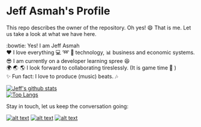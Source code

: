 # Jeff Asmah's Profile
This repo describes the owner of the repository. Oh yes! :smile: That is me. Let us take a look at what we have here.

:bowtie: Yes! I am Jeff Asmah</br>
:heart: I love everything :computer: :loop: :rocket: technology, :bar_chart: business and economic systems.</br>
:sunglasses: I am currently on a developer learning spree :laughing:</br>
:earth_africa: :earth_asia: :earth_americas: I look forward to collaborating tireslessly. (It is game time :dart: )</br>
:sparkles: Fun fact: I love to produce (music) beats. :notes:</br>


[![Jeff's github stats](https://github-readme-stats.vercel.app/api?username=jayCde&show_icons=true&theme=radical&count_private=true)</br>
![Top Langs](https://github-readme-stats.vercel.app/api/top-langs/?username=jayCde&show_icons=true&theme=radical&count_private=true)](https://github.com/anuraghazra/github-readme-stats)</br>

Stay in touch, let us keep the conversation going: 
<!-- Please don't remove this: Grab your social icons from https://github.com/carlsednaoui/gitsocial -->

<!-- display the social media buttons in your README -->

[![alt text][1.1]][1]
[![alt text][2.1]][2]
[![alt text][6.1]][6]

<!-- links to social media icons -->
<!-- no need to change these -->

<!-- icons with padding -->

[1.1]: http://i.imgur.com/tXSoThF.png (twitter icon with padding)
[2.1]: http://i.imgur.com/P3YfQoD.png (facebook icon with padding)
[6.1]: http://i.imgur.com/0o48UoR.png (github icon with padding)

<!-- links to your social media accounts -->
<!-- update these accordingly -->

[1]: http://www.twitter.com/JayAsh_NM
[2]: http://www.facebook.com/jayson.ashman
[6]: http://www.github.com/jayCde

<!-- Please don't remove this: Grab your social icons from https://github.com/carlsednaoui/gitsocial -->
